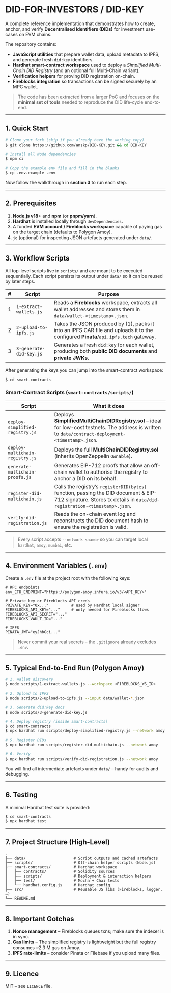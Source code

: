 # DID-FOR-INVESTORS / DID-KEY

A complete reference implementation that demonstrates how to create, anchor, and verify **Decentralised Identifiers (DIDs)** for investment use-cases on EVM chains.

The repository contains:

* **JavaScript utilities** that prepare wallet data, upload metadata to IPFS, and generate fresh `did:key` identifiers.
* **Hardhat smart-contract workspace** used to deploy a *Simplified Multi-Chain DID Registry* (and an optional full Multi-Chain variant).
* **Verification helpers** for proving DID registration on-chain.
* **Fireblocks integration** so transactions can be signed securely by an MPC wallet.

> The code has been extracted from a larger PoC and focuses on the **minimal set of tools** needed to reproduce the DID life-cycle end-to-end.

---

## 1. Quick Start

```bash
# Clone your fork (skip if you already have the working copy)
$ git clone https://github.com/anskp/DID-KEY.git && cd DID-KEY

# Install all Node dependencies
$ npm ci

# Copy the example env file and fill in the blanks
$ cp .env.example .env
```

Now follow the walkthrough in **section 3** to run each step.

---

## 2. Prerequisites

1. **Node.js v18+** and **npm** (or **pnpm/yarn**).
2. **Hardhat** is installed locally through `devDependencies`.
3. A funded **EVM account / Fireblocks workspace** capable of paying gas on the target chain (defaults to Polygon Amoy).
4. `jq` (optional) for inspecting JSON artefacts generated under `data/`.

---

## 3. Workflow Scripts

All top-level scripts live in `scripts/` and are meant to be executed sequentially. Each script persists its output under `data/` so it can be reused by later steps.

| # | Script | Purpose |
|---|-------------------------------|----------------------------------------------------------------------------------------------------------------------------------|
| 1 | `1-extract-wallets.js` | Reads a **Fireblocks** workspace, extracts all wallet addresses and stores them in `data/wallet-<timestamp>.json`. |
| 2 | `2-upload-to-ipfs.js` | Takes the JSON produced by (1), packs it into an IPFS CAR file and uploads it to the configured **Pinata**/`api.ipfs.tech` gateway. |
| 3 | `3-generate-did-key.js` | Generates a fresh `did:key` for each wallet, producing both **public DID documents** and **private JWKs**. |

After generating the keys you can jump into the smart-contract workspace:

```bash
$ cd smart-contracts
```

### Smart-Contract Scripts (`smart-contracts/scripts/`)

| Script | What it does |
|-------------------------------------------|---------------------------------------------------------------------------------------------------------------------------------|
| `deploy-simplified-registry.js` | Deploys **SimplifiedMultiChainDIDRegistry.sol** – ideal for low-cost testnets. The address is written to `data/contract-deployment-<timestamp>.json`. |
| `deploy-multichain-registry.js` | Deploys the full **MultiChainDIDRegistry.sol** (inherits OpenZeppelin `Ownable`). |
| `generate-multichain-proofs.js` | Generates EIP-712 proofs that allow an off-chain wallet to authorise the registry to anchor a DID on its behalf. |
| `register-did-multichain.js` | Calls the registry’s `registerDID(bytes)` function, passing the DID document & EIP-712 signature. Stores tx details in `data/did-registration-<timestamp>.json`. |
| `verify-did-registration.js` | Reads the on-chain event log and reconstructs the DID document hash to ensure the registration is valid. |

> Every script accepts `--network <name>` so you can target local `hardhat`, `amoy`, `mumbai`, etc.

---

## 4. Environment Variables (`.env`)

Create a `.env` file at the project root with the following keys:

```dotenv
# RPC endpoints
env_ETH_ENDPOINT="https://polygon-amoy.infura.io/v3/<API_KEY>"

# Private key or Fireblocks API creds
PRIVATE_KEY="0x..."          # used by Hardhat local signer
FIREBLOCKS_API_KEY="..."     # only needed for Fireblocks flows
FIREBLOCKS_API_SECRET="..."
FIREBLOCKS_VAULT_ID="..."

# IPFS
PINATA_JWT="eyJhbGci..."
```

> Never commit your real secrets – the `.gitignore` already excludes `.env`.

---

## 5. Typical End-to-End Run (Polygon Amoy)

```bash
# 1. Wallet discovery
$ node scripts/1-extract-wallets.js --workspace <FIREBLOCKS_WS_ID>

# 2. Upload to IPFS
$ node scripts/2-upload-to-ipfs.js --input data/wallet-*.json

# 3. Generate did:key docs
$ node scripts/3-generate-did-key.js

# 4. Deploy registry (inside smart-contracts)
$ cd smart-contracts
$ npx hardhat run scripts/deploy-simplified-registry.js --network amoy

# 5. Register DIDs
$ npx hardhat run scripts/register-did-multichain.js --network amoy

# 6. Verify
$ npx hardhat run scripts/verify-did-registration.js --network amoy
```

You will find all intermediate artefacts under `data/` – handy for audits and debugging.

---

## 6. Testing

A minimal Hardhat test suite is provided:

```bash
$ cd smart-contracts
$ npx hardhat test
```

---

## 7. Project Structure (High-Level)

```
.
├── data/                     # Script outputs and cached artefacts
├── scripts/                  # Off-chain helper scripts (Node.js)
├── smart-contracts/          # Hardhat workspace
│   ├── contracts/            # Solidity sources
│   ├── scripts/              # Deployment & interaction helpers
│   ├── test/                 # Mocha + Chai tests
│   └── hardhat.config.js     # Hardhat config
├── src/                      # Reusable JS libs (Fireblocks, logger, …)
└── README.md
```

---

## 8. Important Gotchas

1. **Nonce management** – Fireblocks queues txns; make sure the indexer is in sync.
2. **Gas limits** – The simplified registry is lightweight but the full registry consumes ~2.3 M gas on Amoy.
3. **IPFS rate-limits** – consider Pinata or Filebase if you upload many files.

---

## 9. Licence

MIT – see `LICENCE` file.
